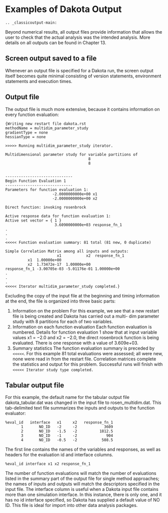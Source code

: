 Examples of Dakota Output
=======================================

```{eval-rst}
.. _classicoutput-main:
```

Beyond numerical results, all output files provide information that allows the user to check that the actual analysis was the
intended analysis. More details on all outputs can be found in Chapter 13.

## Screen output saved to a file

Whenever an output file is specified for a Dakota run, the screen output itself becomes quite minimal consisting of version
statements, environment statements and execution times.

## Output file
The output file is much more extensive, because it contains information on every function evaluation:

```
{Writing new restart file dakota.rst
methodName = multidim_parameter_study
gradientType = none
hessianType = none

>>>>> Running multidim_parameter_study iterator.

Multidimensional parameter study for variable partitions of
                                     8
                                     8
									 
									 
------------------------------
Begin Function Evaluation 1
------------------------------
Parameters for function evaluation 1:
                     -2.0000000000e+00 x1
                     -2.0000000000e+00 x2
					 
Direct function: invoking rosenbrock

Active response data for function evaluation 1:
Active set vector = { 1 }
                      3.6090000000e+03 response_fn_1
.
.
.
<<<<< Function evaluation summary: 81 total (81 new, 0 duplicate)

Simple Correlation Matrix among all inputs and outputs:
                       x1           x2  response_fn_1
          x1  1.00000e+00
          x2  1.73472e-17  1.00000e+00
response_fn_1 -3.00705e-03 -5.01176e-01 1.00000e+00
.
.
.
<<<<< Iterator multidim_parameter_study completed.}
```

Excluding the copy of the input file at the beginning and timing information at the end, the file is organized into three basic
parts:

1. Information on the problem
For this example, we see that a new restart file is being created and Dakota has carried out a multi-
dim parameter study with 8 partitions for each of two variables.
2. Information on each function evaluation
Each function evaluation is numbered. Details for function evaluation 1 show that at input variable values
x1 = −2.0 and x2 = −2.0, the direct rosenbrock function is being evaluated. There is one response with
a value of 3.609e+03.
3. Summary statistics
The function evaluation summary is preceded by `<<<<<`. For this example 81 total evaluations were
assessed; all were new, none were read in from the restart file. Correlation matrices complete the statistics
and output for this problem. Successful runs will finish with `<<<<< Iterator study type completed.`

## Tabular output file
For this example, the default name for the tabular output file dakota_tabular.dat was changed in the input file to
rosen_multidim.dat. This tab-delimited text file summarizes the inputs and outputs to the function
evaluator:

```
%eval_id   interface   x1     x2   response_fn_1
       1       NO_ID   -2     -2            3609
       2       NO_ID   -1.5   -2          1812.5
       3       NO_ID   -1     -2             904
       4       NO_ID   -0.5   -2           508.5
```

The first line contains the names of the variables and responses, as well as headers for the evaluation id and interface
columns.

```
%eval_id interface x1 x2 response_fn_1
```

The number of function evaluations will match the number of evaluations listed in the summary part of the output file for single
method approaches; the names of inputs and outputs will match the descriptors specified in the input file. The interface
column is useful when a Dakota input file contains more than one simulation interface. In this instance, there is only one, and
it has no id interface specified, so Dakota has supplied a default value of NO ID. This file is ideal for import into other
data analysis packages.